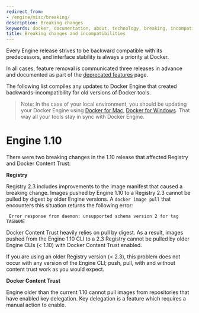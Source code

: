 ```yaml
---
redirect_from:
- /engine/misc/breaking/
description: Breaking changes
keywords: docker, documentation, about, technology, breaking, incompatibilities
title: Breaking changes and incompatibilities
---
```


Every Engine release strives to be backward compatible with its predecessors,
and interface stability is always a priority at Docker.

In all cases, feature removal is communicated three releases
in advance and documented as part of the [deprecated features](deprecated.md)
page.

The following list compiles any updates to Docker Engine that created
backwards-incompatibility for old versions of Docker tools.

> Note: In the case of your local environment, you should be updating your
  Docker Engine using [Docker for Mac](/docker-for-mac),
  [Docker for Windows](/docker-for-windows). That way all your tools stay
  in sync with Docker Engine.

# Engine 1.10

There were two breaking changes in the 1.10 release that affected
Registry and Docker Content Trust:

**Registry**

Registry 2.3 includes improvements to the image manifest that caused a
breaking change. Images pushed by Engine 1.10 to a Registry 2.3 cannot be
pulled by digest by older Engine versions. A `docker image pull` that encounters this
situation returns the following error:

```none
 Error response from daemon: unsupported schema version 2 for tag TAGNAME
```

Docker Content Trust heavily relies on pull by digest. As a result, images
pushed from the Engine 1.10 CLI to a 2.3 Registry cannot be pulled by older
Engine CLIs (< 1.10) with Docker Content Trust enabled.

If you are using an older Registry version (< 2.3), this problem does not occur
with any version of the Engine CLI; push, pull, with and without content trust
work as you would expect.

**Docker Content Trust**

Engine older than the current 1.10 cannot pull images from repositories that
have enabled key delegation. Key delegation is a feature which requires a
manual action to enable.
